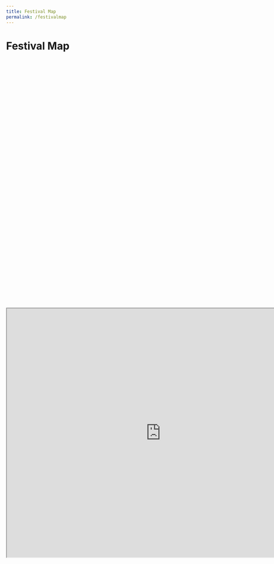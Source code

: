```yaml
---
title: Festival Map
permalink: /festivalmap
---
```

<html>
<body>

<h1>Festival Map</h1>
<div id="googleMap" style="width:200%;height:680px;"></div>
<iframe src="https://www.google.com/maps/d/embed?mid=1iocybSAgqXITlJxyuPm-Vo-BxEwqcVc&ehbc=2E312F" width="840" height="680"></iframe>

</body>
</html>
